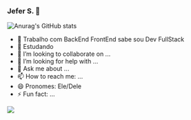 ### Jefer S. 👋



![Anurag's GitHub stats](https://github-readme-stats.vercel.app/api?username=jefsilgon&show_icons=true&theme=transparent)

- 🔭 Trabalho com  BackEnd FrontEnd  sabe sou Dev FullStack 
- 🌱 Estudando 
- 👯 I’m looking to collaborate on ...
- 🤔 I’m looking for help with ...
- 💬 Ask me about ...
- 📫 How to reach me: ...
- 😄 Pronomes: Ele/Dele
- ⚡ Fun fact: ...


<picture>
  <source
    srcset="https://github-readme-stats.vercel.app/api?username=anuraghazra&show_icons=true&theme=dark"
    media="(prefers-color-scheme: dark)"
  />
  <source
    srcset="https://github-readme-stats.vercel.app/api?username=anuraghazra&show_icons=true"
    media="(prefers-color-scheme: light), (prefers-color-scheme: no-preference)"
  />
  <img src="https://github-readme-stats.vercel.app/api?username=anuraghazra&show_icons=true" />
</picture>
